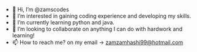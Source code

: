 - 👋 Hi, I’m @zamscodes
- 👀 I’m interested in gaining coding experience and developing my skills.
- 🌱 I’m currently learning python and java.
- 💞️ I’m looking to collaborate on anything I can do with hardwork and learning!
- 📫 How to reach me? on my email -> zamzamhashi99@hotmail.com

<!---
zamscodes/zamscodes is a ✨ special ✨ repository because its `README.md` (this file) appears on your GitHub profile.
You can click the Preview link to take a look at your changes.
--->
